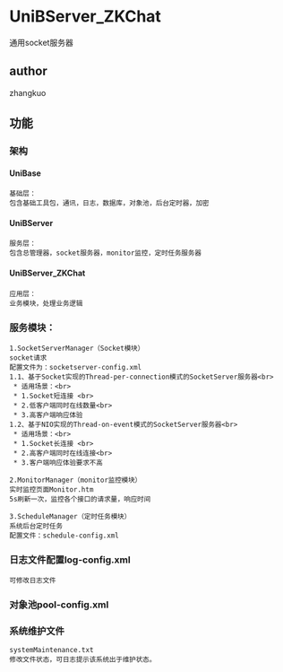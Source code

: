 # UniBServer_ZKChat
通用socket服务器
## author
zhangkuo
## 功能
### 架构
#### UniBase
    基础层：
    包含基础工具包，通讯，日志，数据库，对象池，后台定时器，加密
#### UniBServer
    服务层：
    包含总管理器，socket服务器，monitor监控，定时任务服务器
#### UniBServer_ZKChat
    应用层：
    业务模块，处理业务逻辑
### 服务模块：
	1.SocketServerManager（Socket模块）
	socket请求
	配置文件为：socketserver-config.xml
	1.1、基于Socket实现的Thread-per-connection模式的SocketServer服务器<br>
     * 适用场景：<br>
     * 1.Socket短连接 <br>
     * 2.低客户端同时在线数量<br>
     * 3.高客户端响应体验
    1.2、基于NIO实现的Thread-on-event模式的SocketServer服务器<br>
     * 适用场景：<br>
     * 1.Socket长连接 <br>
     * 2.高客户端同时在线连接<br>
     * 3.客户端响应体验要求不高

	2.MonitorManager（monitor监控模块）
	实时监控页面Monitor.htm
	5s刷新一次，监控各个接口的请求量，响应时间

	3.ScheduleManager（定时任务模块）
    系统后台定时任务
    配置文件：schedule-config.xml
### 日志文件配置log-config.xml
    可修改日志文件
### 对象池pool-config.xml

### 系统维护文件
    systemMaintenance.txt
    修改文件状态，可日志提示该系统出于维护状态。
